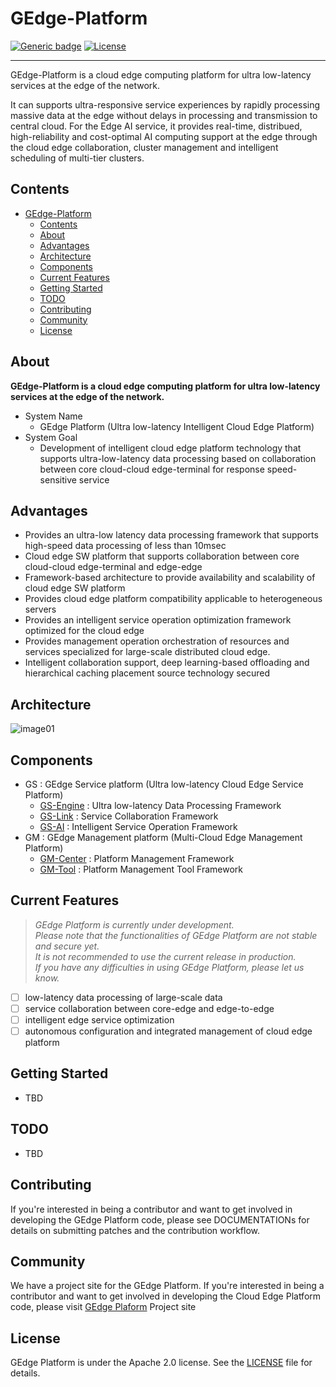 # GEdge-Platform
[![Generic badge](https://img.shields.io/badge/release-4.0-green.svg)](https://github.com/gedge-platform/gedge-platform/releases/tag/4.0)
[![License](https://img.shields.io/badge/License-Apache%202.0-blue.svg)](https://opensource.org/licenses/Apache-2.0)
***
GEdge-Platform is a cloud edge computing platform for ultra low-latency services at the edge of the network.

It can supports ultra-responsive service experiences by rapidly processing massive data at the edge without delays in processing and transmission to central cloud.
For the Edge AI service, it provides real-time, distribued, high-reliability and cost-optimal AI computing support at the edge through the cloud edge collaboration, cluster management and intelligent scheduling of multi-tier clusters.

## Contents
- [GEdge-Platform](#gedge-platform)
  - [Contents](#contents)
  - [About](#about)
  - [Advantages](#advantages)
  - [Architecture](#architecture)
  - [Components](#components)
  - [Current Features](#current-features)
  - [Getting Started](#getting-started)
  - [TODO](#todo)
  - [Contributing](#contributing)
  - [Community](#community)
  - [License](#license)

## About

**GEdge-Platform is a cloud edge computing platform for ultra low-latency services at the edge of the network.**

- System Name
    - GEdge Platform (Ultra low-latency Intelligent Cloud Edge Platform)
- System Goal
    - Development of intelligent cloud edge platform technology that supports ultra-low-latency data processing based on collaboration between core cloud-cloud edge-terminal for response speed-sensitive service

## Advantages
- Provides an ultra-low latency data processing framework that supports high-speed data processing of less than 10msec
- Cloud edge SW platform that supports collaboration between core cloud-cloud edge-terminal and edge-edge
- Framework-based architecture to provide availability and scalability of cloud edge SW platform
- Provides cloud edge platform compatibility applicable to heterogeneous servers
- Provides an intelligent service operation optimization framework optimized for the cloud edge
- Provides management operation orchestration of resources and services specialized for large-scale distributed cloud edge.
- Intelligent collaboration support, deep learning-based offloading and hierarchical caching placement source technology secured

## Architecture
![image01](https://user-images.githubusercontent.com/29933947/209770011-9954a1f5-2834-4750-b9fa-555ed8272a4d.png)

## Components
- GS : GEdge Service platform (Ultra low-latency Cloud Edge Service Platform)
    - [GS-Engine](https://github.com/gedge-platform/gs-engine) : Ultra low-latency Data Processing Framework
    - [GS-Link](https://github.com/gedge-platform/gs-linkhq) : Service Collaboration Framework
    - [GS-AI](https://github.com/gedge-platform/gs-aiflow) : Intelligent Service Operation Framework
- GM : GEdge Management platform (Multi-Cloud Edge Management Platform)
    - [GM-Center](https://github.com/gedge-platform/gm-center) : Platform Management Framework
    - [GM-Tool](https://github.com/gedge-platform/gm-tool) : Platform Management Tool Framework

## Current Features

> *GEdge Platform is currently under development.*  
> *Please note that the functionalities of GEdge Platform are not stable and secure yet.*  
> *It is not recommended to use the current release in production.*  
> *If you have any difficulties in using GEdge Platform, please let us know.* 

- [ ] low-latency data processing of large-scale data
- [ ] service collaboration between core-edge and edge-to-edge
- [ ] intelligent edge service optimization
- [ ] autonomous configuration and integrated management of cloud edge platform

## Getting Started
- TBD

## TODO
- TBD

## Contributing
If you're interested in being a contributor and want to get involved in developing the GEdge Platform code, please see DOCUMENTATIONs for details on submitting patches and the contribution workflow.

## Community
We have a project site for the GEdge Platform. If you're interested in being a contributor and want to get involved in developing the Cloud Edge Platform code, please visit [GEdge Plaform](https://gedge-platform.github.io) Project site

## License
GEdge Platform is under the Apache 2.0 license. See the [LICENSE](./LICENSE) file for details.

